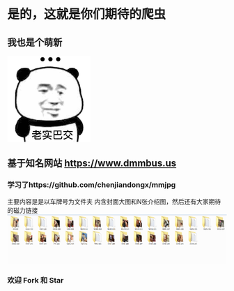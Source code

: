 # 是的，这就是你们期待的爬虫

## 我也是个萌新
![](https://github.com/wenyuling24/dmmbus_crawer/blob/master/image/20190426104923.gif)

## 基于知名网站 https://www.dmmbus.us

### 学习了https://github.com/chenjiandongx/mmjpg

主要内容是是以车牌号为文件夹 内含封面大图和N张介绍图，然后还有大家期待的磁力链接
![](https://github.com/wenyuling24/dmmbus_crawer/blob/master/image/20190426103535.png)

### 欢迎 Fork 和 Star

